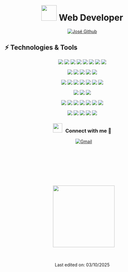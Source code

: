 
<h1 align="center"> <img src = "https://user-images.githubusercontent.com/63050133/156777293-72a6e681-2582-4a9d-ad92-09d1181d47c7.gif" width = 50px height=50px /> Web Developer</h1>
<p align="center">
<a href="https://github.com/JoseLuis21"><img src="https://readme-typing-svg.herokuapp.com?font=Lilita+One&size=35&pause=1000&center=true&vCenter=true&width=435&lines=%2B10++years+coding+experience;Always+learning+new+tech" alt="José Github" /></a>
</p>



## ⚡ Technologies & Tools

<p align="center">
  <img src="https://img.shields.io/badge/Lang-Golang-informational?style=for-the-badge&logo=go&logoColor=white&color=00ADD8" />
  <img src="https://img.shields.io/badge/Lang-PHP-informational?style=for-the-badge&logo=php&logoColor=white&color=777BB4" />
  <img src="https://img.shields.io/badge/Lang-JavaScript-informational?style=for-the-badge&logo=javascript&logoColor=white&color=F7DF1E" />
  <img src="https://img.shields.io/badge/Lang-TypeScript-informational?style=for-the-badge&logo=typescript&logoColor=white&color=3178C6" />
  <img src="https://img.shields.io/badge/Shell-Bash-informational?style=for-the-badge&logo=gnu-bash&logoColor=white&color=4EAA25" />
  <img src="https://img.shields.io/badge/Lang-JSON-informational?style=for-the-badge&logo=json&logoColor=white&color=000000" />
  <img src="https://img.shields.io/badge/Lang-XML-informational?style=for-the-badge&logoColor=white&color=8A2BE2" />
  <img src="https://img.shields.io/badge/Lang-Node.js-informational?style=for-the-badge&logo=nodedotjs&logoColor=white&color=339933" />
</p>
<p align="center">
  <img src="https://img.shields.io/badge/Framework-Fiber_v2_Go-informational?style=for-the-badge&logoColor=white&color=00ADD8" />
  <img src="https://img.shields.io/badge/Framework-Next.js-informational?style=for-the-badge&logo=next.js&logoColor=white&color=000000" />
  <img src="https://img.shields.io/badge/Framework-TailwindCSS-informational?style=for-the-badge&logo=tailwindcss&logoColor=white&color=06B6D4" />
  <img src="https://img.shields.io/badge/Framework-Laravel-informational?style=for-the-badge&logo=laravel&logoColor=white&color=FF2D20" />
  <img src="https://img.shields.io/badge/Framework-NestJS-informational?style=for-the-badge&logo=nestjs&logoColor=white&color=E0234E" />
</p>

<p align="center">
  <img src="https://img.shields.io/badge/Tool-VS_Code-informational?style=for-the-badge&logo=devbox&logoColor=white&color=007ACC" />
  <img src="https://img.shields.io/badge/Tool-GitHub_Copilot-informational?style=for-the-badge&logo=githubcopilot&logoColor=white&color=000000" />
  <img src="https://img.shields.io/badge/Tool-DataGrip-informational?style=for-the-badge&logo=jetbrains&logoColor=white&color=00B4A0" />
  <img src="https://img.shields.io/badge/Tool-Git-informational?style=for-the-badge&logo=git&logoColor=white&color=F05032" />
  <img src="https://img.shields.io/badge/Tool-Docker-informational?style=for-the-badge&logo=docker&logoColor=white&color=2496ED" />
  <img src="https://img.shields.io/badge/Tool-Bitbucket-informational?style=for-the-badge&logo=bitbucket&logoColor=white&color=0052CC" />
  <img src="https://img.shields.io/badge/Tool-Jira-informational?style=for-the-badge&logo=jira&logoColor=white&color=0052CC" />
</p>

<p align="center">
  <img src="https://img.shields.io/badge/Cloud-AWS-informational?style=for-the-badge&logo=icloud&logoColor=white&color=232F3E" />
  <img src="https://img.shields.io/badge/Cloud-Cloudflare-informational?style=for-the-badge&logo=cloudflare&logoColor=white&color=F38020" />
  <img src="https://img.shields.io/badge/Cloud-Vercel-informational?style=for-the-badge&logo=vercel&logoColor=white&color=000000" />
</p>

<p align="center">
  <img src="https://img.shields.io/badge/API-Twilio-informational?style=for-the-badge&logo=twilio&logoColor=white&color=F22F46" />
  <img src="https://img.shields.io/badge/API-SendGrid-informational?style=for-the-badge&logo=sendgrid&logoColor=white&color=008CDD" />
  <img src="https://img.shields.io/badge/API-HubSpot-informational?style=for-the-badge&logo=hubspot&logoColor=white&color=FF7A59" />
  <img src="https://img.shields.io/badge/API-Google_Ads-informational?style=for-the-badge&logo=googleads&logoColor=white&color=4285F4" />
  <img src="https://img.shields.io/badge/API-Webpay-informational?style=for-the-badge&logo=visa&logoColor=white&color=004481" />
  <img src="https://img.shields.io/badge/API-OpenAI-informational?style=for-the-badge&logo=openai&logoColor=white&color=412991" />
  <img src="https://img.shields.io/badge/API-Google_Gemini-informational?style=for-the-badge&logo=googlegemini&logoColor=white&color=8E75B2" />
</p>

<p align="center">
  <img src="https://img.shields.io/badge/DB-MySQL-informational?style=for-the-badge&logo=mysql&logoColor=white&color=4479A1" />
  <img src="https://img.shields.io/badge/DB-PostgreSQL-informational?style=for-the-badge&logo=postgresql&logoColor=white&color=4169E1" />
  <img src="https://img.shields.io/badge/DB-MongoDB-informational?style=for-the-badge&logo=mongodb&logoColor=white&color=47A248" />
  <img src="https://img.shields.io/badge/DB-Redis-informational?style=for-the-badge&logo=redis&logoColor=white&color=DC382D" />
  <img src="https://img.shields.io/badge/QUEUE-RabbitMQ-informational?style=for-the-badge&logo=rabbitmq&logoColor=white&color=FF6600" />
</p>

<h3 align="center" > <img src="https://media.giphy.com/media/iY8CRBdQXODJSCERIr/giphy.gif" width="30" height="30" style="margin-right: 10px;">Connect with me 🤝 </h3>



 <div align="center"  class="icons-social" style="margin-left: 10px; margin-bottom:50px;">
   <a href="mailto:josephluihs@gmail.com"><img alt="Gmail" title="José Gmail" src="https://img.shields.io/badge/Gmail-D14836?style=for-the-badge&logo=gmail&logoColor=white"></a>
</div>
<br/>
<br/>


 <div align="center"  class="icons-social" style="margin-left: 10px; margin-top:50px;">
<a href="https://github.com/JoseLuis21/github-readme-stats">
  <img height=200 align="center" src="https://github-readme-stats.vercel.app/api?username=joseluis21&show_icons=true&theme=dracula" />
</a>
  </div>
  <br/>
  <br/>

<p align="center">
Last edited on: 03/10/2025
</p>
